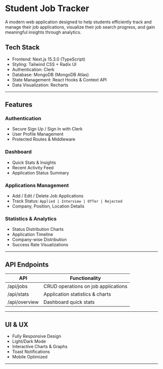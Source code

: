 # Student Job Tracker

A modern web application designed to help students efficiently track and manage their job applications, visualize their job search progress, and gain meaningful insights through analytics.

## Tech Stack
- Frontend: Next.js 15.3.0 (TypeScript)
- Styling: Tailwind CSS + Radix UI
- Authentication: Clerk
- Database: MongoDB (MongoDB Atlas)
- State Management: React Hooks & Context API
- Data Visualization: Recharts

---

## Features

### Authentication
- Secure Sign Up / Sign In with Clerk
- User Profile Management
- Protected Routes & Middleware

### Dashboard
- Quick Stats & Insights
- Recent Activity Feed
- Application Status Summary

### Applications Management
- Add / Edit / Delete Job Applications
- Track Status: `Applied | Interview | Offer | Rejected`
- Company, Position, Location Details

### Statistics & Analytics
- Status Distribution Charts
- Application Timeline
- Company-wise Distribution
- Success Rate Visualizations

---

## API Endpoints

| API | Functionality |
|-----|----------------|
| /api/jobs | CRUD operations on job applications |
| /api/stats | Application statistics & charts |
| /api/overview | Dashboard quick stats |

---

## UI & UX
- Fully Responsive Design
- Light/Dark Mode
- Interactive Charts & Graphs
- Toast Notifications
- Mobile Optimized

---
